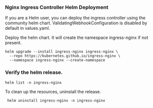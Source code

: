 


### Nginx Ingress Controller Helm Deployment
If you are a Helm user, you can deploy the ingress controller using the community helm chart. ValidatingWebhookConfiguration is disabled by default in values.yaml.

Deploy the helm chart. It will create the namespace ingress-nginx if not present.
```
helm upgrade --install ingress-nginx ingress-nginx \
  --repo https://kubernetes.github.io/ingress-nginx \
  --namespace ingress-nginx --create-namespace
  ```
### Verify the helm release.
```
helm list -n ingress-nginx
```
To clean up the resources, uninstall the release.
```
 helm uninstall ingress-nginx -n ingress-nginx
 ```
